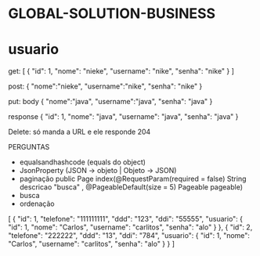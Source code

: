 # GLOBAL-SOLUTION-BUSINESS

# usuario

get:
[
    {
        "id": 1,
        "nome": "nieke",
        "username": "nike",
        "senha": "nike"
    }
]

post:
{
    "nome":"nieke",
    "username":"nike",
    "senha": "nike"
}

put:
body
{
    "nome":"java",
    "username":"java",
    "senha": "java"
}

response
{
    "id": 1,
    "nome": "java",
    "username": "java",
    "senha": "java"
}

Delete:
só manda a URL e ele responde 204


PERGUNTAS
- equalsandhashcode (equals do object)
- JsonProperty (JSON -> objeto | Objeto -> JSON)
- paginação     public Page<Despesa> index(@RequestParam(required = false) String descricao "busca" , @PageableDefault(size = 5) Pageable pageable)
- busca
- ordenação


[
    {
        "id": 1,
        "telefone": "111111111",
        "ddd": "123",
        "ddi": "55555",
        "usuario": {
            "id": 1,
            "nome": "Carlos",
            "username": "carlitos",
            "senha": "alo"
        }
    },
    {
        "id": 2,
        "telefone": "222222",
        "ddd": "13",
        "ddi": "784",
        "usuario": {
            "id": 1,
            "nome": "Carlos",
            "username": "carlitos",
            "senha": "alo"
        }
    }
]